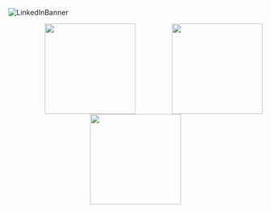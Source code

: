 <!-- ### Hi there 👋 I'm Robee D. -->

![LinkedInBanner](https://github.com/robeeds/robeeds/assets/71895118/939aba81-f0f5-41a0-a654-c0e716af39a3)

<p align="center">
  <img src="https://github-readme-streak-stats.herokuapp.com/?user=robeeds&theme=react&hide_border=true" height="180" />
  <img style="float: right;" src="https://github-readme-stats.vercel.app/api?username=robeeds&theme=react&show_icons=true&hide_border=true&count_private=true" height="180" />
  <img src="https://github-readme-stats.vercel.app/api/top-langs/?username=robeeds&theme=react&show_icons=true&hide_border=true&layout=compact" height="180" />
</p>
